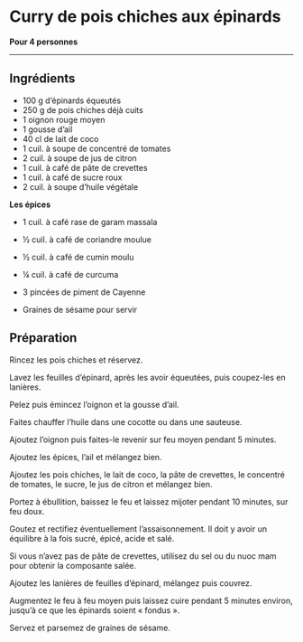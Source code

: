 # Curry de pois chiches aux épinards

**Pour 4 personnes**

---

## Ingrédients
* 100 g d’épinards équeutés
* 250 g de pois chiches déjà cuits
* 1 oignon rouge moyen
* 1 gousse d’ail
* 40 cl de lait de coco
* 1 cuil. à soupe de concentré de tomates
* 2 cuil. à soupe de jus de citron
* 1 cuil. à café de pâte de crevettes
* 1 cuil. à café de sucre roux
* 2 cuil. à soupe d’huile végétale

**Les épices**
* 1 cuil. à café rase de garam massala
* ½ cuil. à café de coriandre moulue
* ½ cuil. à café de cumin moulu
* ¼ cuil. à café de curcuma
* 3 pincées de piment de Cayenne

* Graines de sésame pour servir

## Préparation
Rincez les pois chiches et réservez.

Lavez les feuilles d’épinard, après les avoir équeutées, puis coupez-les en lanières.

Pelez puis émincez l’oignon et la gousse d’ail.

Faites chauffer l’huile dans une cocotte ou dans une sauteuse.

Ajoutez l’oignon puis faites-le revenir sur feu moyen pendant 5 minutes.

Ajoutez les épices, l’ail et mélangez bien.

Ajoutez les pois chiches, le lait de coco, la pâte de crevettes, le concentré de tomates, le sucre, le jus de citron et mélangez bien.

Portez à ébullition, baissez le feu et laissez mijoter pendant 10 minutes, sur feu doux.

Goutez et rectifiez éventuellement l’assaisonnement. Il doit y avoir un équilibre à la fois sucré, épicé, acide et salé.

Si vous n’avez pas de pâte de crevettes, utilisez du sel ou du nuoc mam pour obtenir la composante salée.

Ajoutez les lanières de feuilles d’épinard, mélangez puis couvrez.

Augmentez le feu à feu moyen puis laissez cuire pendant 5 minutes environ, jusqu’à ce que les épinards soient « fondus ».

Servez et parsemez de graines de sésame.
